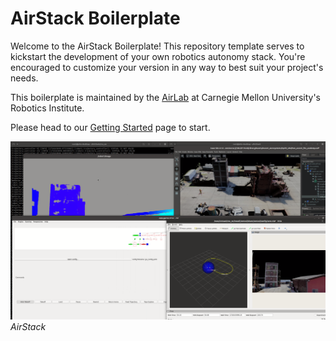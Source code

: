 # AirStack Boilerplate

Welcome to the AirStack Boilerplate! This repository template serves to kickstart the development of your own robotics autonomy stack. You're encouraged to customize your version in any way to best suit your project's needs.

This boilerplate is maintained by the [AirLab](https://theairlab.org) at Carnegie Mellon University's Robotics Institute.

Please head to our [Getting Started](https://docs.theairlab.org/user_guide/getting_started/) page to start.




![Overview](overview.png)
*AirStack*


